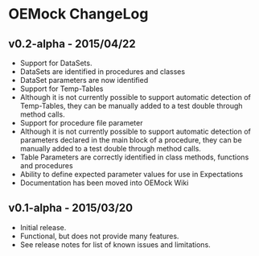 OEMock ChangeLog
================

v0.2-alpha - 2015/04/22
-----------------------
* Support for DataSets.
 * DataSets are identified in procedures and classes
 * DataSet parameters are now identified
* Support for Temp-Tables
 * Although it is not currently possible to support automatic detection of Temp-Tables, they can be manually added to a test double through method calls.
* Support for procedure file parameter
 * Although it is not currently possible to support automatic detection of parameters declared in the main block of a procedure, they can be manually added to a test double through method calls.
* Table Parameters are correctly identified in class methods, functions and procedures
* Ability to define expected parameter values for use in Expectations
* Documentation has been moved into OEMock Wiki

v0.1-alpha - 2015/03/20
-----------------------
* Initial release.
 * Functional, but does not provide many features.
 * See release notes for list of known issues and limitations.